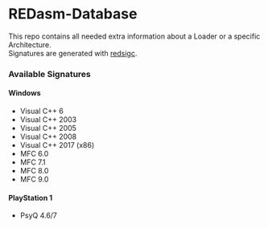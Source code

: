 # REDasm-Database

This repo contains all needed extra information about a Loader or a specific Architecture.<br>
Signatures are generated with [redsigc](https://github.com/REDasmOrg/REDasm-Signature).

### Available Signatures
#### Windows
* Visual C++ 6
* Visual C++ 2003
* Visual C++ 2005
* Visual C++ 2008
* Visual C++ 2017 (x86)
* MFC 6.0
* MFC 7.1
* MFC 8.0
* MFC 9.0

#### PlayStation 1
* PsyQ 4.6/7

